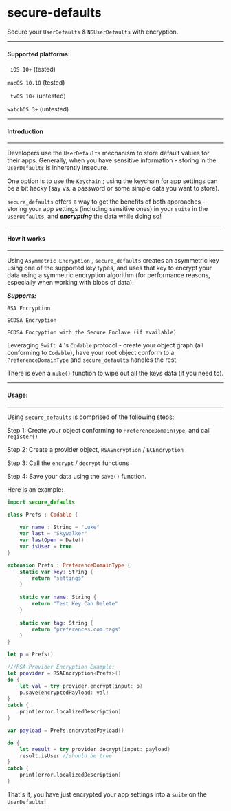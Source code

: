 # secure-defaults
Secure your ```UserDefaults``` &  ```NSUserDefaults``` with encryption.

---

#### Supported platforms:

``` iOS 10+``` (tested)

``` macOS 10.10 ``` (tested)

``` tv0S 10+``` (untested)

``` watchOS 3+ ``` (untested)

---
#### Introduction
---

Developers use the ```UserDefaults``` mechanism to store default values for their apps.  Generally, when you have sensitive information - storing in the ```UserDefaults``` is inherently insecure.

One option is to use the ```Keychain``` ; using the keychain for app settings can be a bit hacky (say vs. a password or some simple data you want to store).

```secure_defaults``` offers a way to get the benefits of both approaches - storing your app settings (including sensitive ones) in your ```suite``` in the ```UserDefaults```, and ___encrypting___ the data while doing so!

---
#### How it works
---

Using ```Asymmetric Encryption``` , ```secure_defaults``` creates an asymmetric key using one of the supported key types, and uses that key to encrypt your data using a symmetric encryption algorithm (for performance reasons, especially when working with blobs of data).

***Supports:***

```RSA Encryption```

```ECDSA Encryption```

```ECDSA Encryption with the Secure Enclave (if available)```

Leveraging ```Swift 4``` 's ```Codable``` protocol - create your object graph (all conforming to ```Codable```), have your root object conform to a ```PreferenceDomainType``` and ```secure_defaults``` handles the rest.

There is even a ```nuke()``` function to wipe out all the keys data (if you need to).

---
#### Usage:
---

Using ```secure_defaults``` is comprised of the following steps:

Step 1: Create your object conforming to ```PreferenceDomainType```, and call ```register()```

Step 2: Create a provider object, ```RSAEncryption``` / ```ECEncryption```

Step 3: Call the ```encrypt``` / ```decrypt``` functions

Step 4: Save your data using the ```save()``` function.

Here is an example:

```swift
import secure_defaults

class Prefs : Codable {
    
    var name : String = "Luke"
    var last = "Skywalker"
    var lastOpen = Date()
    var isUser = true
}

extension Prefs : PreferenceDomainType {
    static var key: String {
        return "settings"
    }
    
    static var name: String {
        return "Test Key Can Delete"
    }
    
    static var tag: String {
        return "preferences.com.tags"
    }
}

let p = Prefs()

///RSA Provider Encryption Example:
let provider = RSAEncryption<Prefs>()
do {
    let val = try provider.encrypt(input: p)
    p.save(encryptedPayload: val)
}
catch {
    print(error.localizedDescription)
}

var payload = Prefs.encryptedPayload()

do {
    let result = try provider.decrypt(input: payload)
    result.isUser //should be true
}
catch {
    print(error.localizedDescription)
}

```

That's it, you have just encrypted your app settings into a ```suite``` on the ```UserDefaults```!
